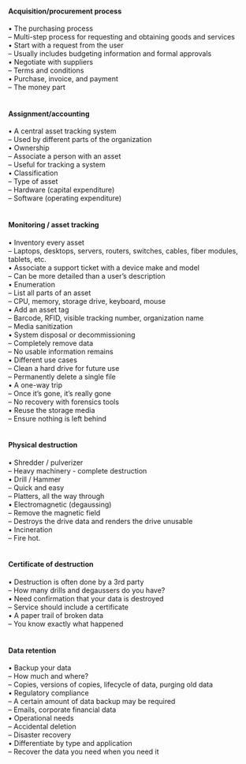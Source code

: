 ####  Acquisition/procurement process  

• The purchasing process  
– Multi-step process for requesting and obtaining goods and services  
• Start with a request from the user  
– Usually includes budgeting information and formal approvals  
• Negotiate with suppliers  
– Terms and conditions  
• Purchase, invoice, and payment  
– The money part  
<br>


####  Assignment/accounting  

• A central asset tracking system  
– Used by different parts of the organization  
• Ownership  
– Associate a person with an asset  
– Useful for tracking a system  
• Classification  
– Type of asset  
– Hardware (capital expenditure)  
– Software (operating expenditure)  
<br>


####  Monitoring / asset tracking  

• Inventory every asset  
– Laptops, desktops, servers, routers, switches, cables, fiber modules, tablets, etc.  
• Associate a support ticket with a device make and model  
– Can be more detailed than a user’s description  
• Enumeration  
– List all parts of an asset  
– CPU, memory, storage drive, keyboard, mouse  
• Add an asset tag  
– Barcode, RFID, visible tracking number, organization name  
– Media sanitization  
• System disposal or decommissioning  
– Completely remove data  
– No usable information remains  
• Different use cases  
– Clean a hard drive for future use  
– Permanently delete a single file  
• A one-way trip  
– Once it’s gone, it’s really gone  
– No recovery with forensics tools  
• Reuse the storage media  
– Ensure nothing is left behind  
<br>


####  Physical destruction  

• Shredder / pulverizer  
– Heavy machinery - complete destruction  
• Drill / Hammer  
– Quick and easy  
– Platters, all the way through  
• Electromagnetic (degaussing)  
– Remove the magnetic field  
– Destroys the drive data and renders the drive unusable  
• Incineration  
– Fire hot.  
<br>


####  Certificate of destruction  

• Destruction is often done by a 3rd party  
– How many drills and degaussers do you have?  
• Need confirmation that your data is destroyed  
– Service should include a certificate  
• A paper trail of broken data  
– You know exactly what happened  
<br>


####  Data retention  

• Backup your data  
– How much and where?  
– Copies, versions of copies, lifecycle of data, purging old data  
• Regulatory compliance  
– A certain amount of data backup may be required  
– Emails, corporate financial data  
• Operational needs  
– Accidental deletion  
– Disaster recovery  
• Differentiate by type and application  
– Recover the data you need when you need it
